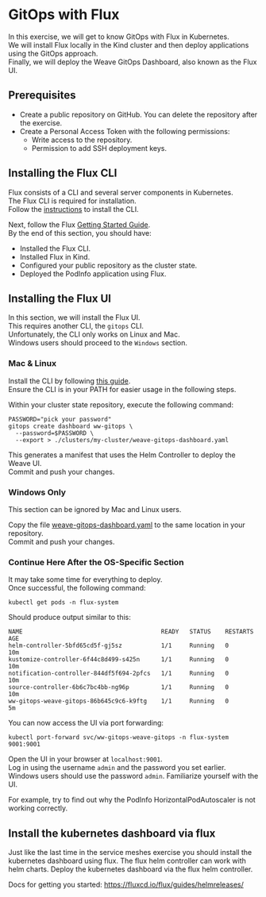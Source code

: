 # GitOps with Flux

In this exercise, we will get to know GitOps with Flux in Kubernetes.  
We will install Flux locally in the Kind cluster and then deploy applications using the GitOps approach.  
Finally, we will deploy the Weave GitOps Dashboard, also known as the Flux UI.

## Prerequisites

- Create a public repository on GitHub. You can delete the repository after the exercise.
- Create a Personal Access Token with the following permissions:
    - Write access to the repository.
    - Permission to add SSH deployment keys.

## Installing the Flux CLI

Flux consists of a CLI and several server components in Kubernetes.  
The Flux CLI is required for installation.  
Follow the [instructions](https://fluxcd.io/flux/get-started/#install-the-flux-cli) to install the CLI.

Next, follow the Flux [Getting Started Guide](https://fluxcd.io/flux/get-started/#export-your-credentials).  
By the end of this section, you should have:
- Installed the Flux CLI.
- Installed Flux in Kind.
- Configured your public repository as the cluster state.
- Deployed the PodInfo application using Flux.

## Installing the Flux UI

In this section, we will install the Flux UI.  
This requires another CLI, the `gitops` CLI.  
Unfortunately, the CLI only works on Linux and Mac.  
Windows users should proceed to the `Windows` section.

### Mac & Linux

Install the CLI by following [this guide](https://github.com/weaveworks/weave-gitops).  
Ensure the CLI is in your PATH for easier usage in the following steps.

Within your cluster state repository, execute the following command:
```shell
PASSWORD="pick your password"
gitops create dashboard ww-gitops \
  --password=$PASSWORD \
  --export > ./clusters/my-cluster/weave-gitops-dashboard.yaml
```

This generates a manifest that uses the Helm Controller to deploy the Weave UI.  
Commit and push your changes.

### Windows Only

This section can be ignored by Mac and Linux users.

Copy the file [weave-gitops-dashboard.yaml](../solution/clusters/my-cluster/weave-gitops-dashboard.yaml) to the same location in your repository.  
Commit and push your changes.

### Continue Here After the OS-Specific Section

It may take some time for everything to deploy.  
Once successful, the following command:
```shell
kubectl get pods -n flux-system
```

Should produce output similar to this:
```shell
NAME                                       READY   STATUS    RESTARTS   AGE
helm-controller-5bfd65cd5f-gj5sz           1/1     Running   0          10m
kustomize-controller-6f44c8d499-s425n      1/1     Running   0          10m
notification-controller-844df5f694-2pfcs   1/1     Running   0          10m
source-controller-6b6c7bc4bb-ng96p         1/1     Running   0          10m
ww-gitops-weave-gitops-86b645c9c6-k9ftg    1/1     Running   0          5m
```

You can now access the UI via port forwarding:
```shell
kubectl port-forward svc/ww-gitops-weave-gitops -n flux-system 9001:9001
```

Open the UI in your browser at `localhost:9001`.  
Log in using the username `admin` and the password you set earlier.  
Windows users should use the password `admin`.
Familiarize yourself with the UI.

For example, try to find out why the PodInfo HorizontalPodAutoscaler is not working correctly.  

## Install the kubernetes dashboard via flux
Just like the last time in the service meshes exercise you should install the kubernetes dashboard using flux. 
The flux helm controller can work with helm charts. 
Deploy the kubernetes dashboard via the flux helm controller. 

Docs for getting you started:
https://fluxcd.io/flux/guides/helmreleases/